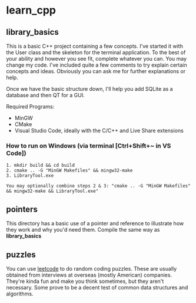 # learn_cpp

## library_basics
This is a basic C++ project containing a few concepts. I've started it with the User class and the skeleton for the terminal application.
To the best of your ability and however you see fit, complete whatever you can. You may change my code.
I've included quite a few comments to try explain certain concepts and ideas. Obviously you can ask me for further explanations or help.

Once we have the basic structure down, I'll help you add SQLite as a database and then QT for a GUI. 

Required Programs:
- MinGW
- CMake
- Visual Studio Code, ideally with the C/C++ and Live Share extensions

### How to run on Windows (via terminal [Ctrl+Shift+~ in VS Code])
```
1. mkdir build && cd build
2. cmake .. -G "MinGW Makefiles" && mingw32-make
3. LibraryTool.exe

You may optionally combine steps 2 & 3: "cmake .. -G "MinGW Makefiles" && mingw32-make && LibraryTool.exe"
```

## pointers
This directory has a basic use of a pointer and reference to illustrate how they work and why you'd need them. Compile the same way as **library_basics**

## puzzles
You can use <a href="https://leetcode.com">leetcode</a> to do random coding puzzles. These are usually obtained from interviews at overseas (mostly American) companies. They're kinda fun and make you think sometimes, but they aren't necessary. Some prove to be a decent test of common data structures and algorithms.
